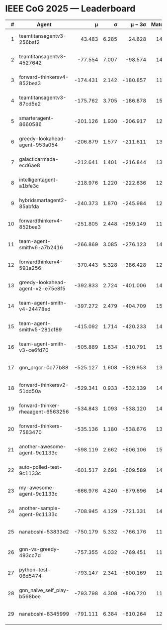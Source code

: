 # IEEE CoG 2025 — Leaderboard

| # | Agent | μ | σ | μ − 3σ | Matches | Updated |
|---:|---|---:|---:|---:|---:|---|
| 1 | teamtitansagentv3-256baf2 | 43.483 | 6.285 | 24.628 | 14956 | 2025-08-22 09:40 |
| 2 | teamtitansagentv3-4527642 | -77.554 | 7.007 | -98.574 | 14210 | 2025-08-22 09:40 |
| 3 | forward-thinkersv4-852bea3 | -174.431 | 2.142 | -180.857 | 11498 | 2025-08-22 09:40 |
| 4 | teamtitansagentv3-87cd5e2 | -175.762 | 3.705 | -186.878 | 15446 | 2025-08-22 09:40 |
| 5 | smarteragent-8660586 | -201.126 | 1.930 | -206.917 | 12305 | 2025-08-22 09:40 |
| 6 | greedy-lookahead-agent-953a054 | -206.879 | 1.577 | -211.611 | 13972 | 2025-08-22 09:40 |
| 7 | galacticarmada-ecd6ae8 | -212.641 | 1.401 | -216.844 | 13740 | 2025-08-22 09:40 |
| 8 | intelligentagent-a1bfe3c | -218.976 | 1.220 | -222.636 | 12401 | 2025-08-22 09:40 |
| 9 | hybridsmartagent2-85abfda | -240.373 | 1.870 | -245.984 | 12949 | 2025-08-22 09:40 |
| 10 | forwardthinkerv4-852bea3 | -251.805 | 2.448 | -259.149 | 11862 | 2025-08-22 09:40 |
| 11 | team-agent-smithv6-a7b2416 | -266.869 | 3.085 | -276.123 | 14300 | 2025-08-22 09:40 |
| 12 | forwardthinkerv4-591a256 | -370.443 | 5.328 | -386.428 | 12013 | 2025-08-22 09:40 |
| 13 | greedy-lookahead-agent-v2-e75e8f5 | -392.833 | 2.724 | -401.006 | 14352 | 2025-08-22 09:40 |
| 14 | team-agent-smith-v4-24478ed | -397.272 | 2.479 | -404.709 | 15062 | 2025-08-22 09:40 |
| 15 | team-agent-smithv5-281cf89 | -415.092 | 1.714 | -420.233 | 14520 | 2025-08-22 09:40 |
| 16 | team-agent-smith-v3-ce6fd70 | -505.889 | 1.634 | -510.791 | 15862 | 2025-08-22 09:40 |
| 17 | gnn_prgcr-0c77b88 | -525.127 | 1.608 | -529.953 | 13060 | 2025-08-22 09:40 |
| 18 | forward-thinkersv2-51dd50a | -529.341 | 0.933 | -532.139 | 14308 | 2025-08-22 09:40 |
| 19 | forward-thinker-rheaagent-6563256 | -534.843 | 1.093 | -538.120 | 14008 | 2025-08-22 09:40 |
| 20 | forward-thinkers-7583470 | -535.136 | 1.180 | -538.676 | 13560 | 2025-08-22 09:40 |
| 21 | another-awesome-agent-9c1133c | -598.119 | 2.662 | -606.106 | 15400 | 2025-08-22 09:40 |
| 22 | auto-polled-test-9c1133c | -601.517 | 2.691 | -609.589 | 14500 | 2025-08-22 09:40 |
| 23 | my-awesome-agent-9c1133c | -666.976 | 4.240 | -679.696 | 14560 | 2025-08-22 09:40 |
| 24 | another-sample-agent-9c1133c | -708.945 | 4.129 | -721.331 | 14540 | 2025-08-22 09:40 |
| 25 | nanaboshi-53833d2 | -750.179 | 5.332 | -766.176 | 11180 | 2025-08-22 09:40 |
| 26 | gnn-vs-greedy-493cc7d | -757.355 | 4.032 | -769.451 | 11940 | 2025-08-22 09:40 |
| 27 | python-test-06d5474 | -793.147 | 2.341 | -800.169 | 11970 | 2025-08-22 09:40 |
| 28 | gnn_naive_self_play-b568bee | -793.798 | 4.308 | -806.720 | 11480 | 2025-08-22 09:40 |
| 29 | nanaboshi-8345999 | -791.111 | 6.384 | -810.264 | 12270 | 2025-08-22 09:40 |
